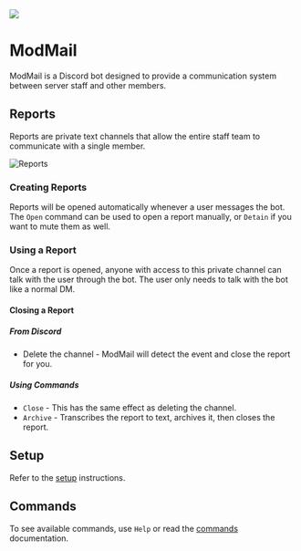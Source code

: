 <a href="https://discord.gg/REZVVjA">
  <img src="https://discordapp.com/api/guilds/453208597082406912/widget.png?style=banner2"/>
</a>

# ModMail
ModMail is a Discord bot designed to provide a communication system between server staff and other members.

## Reports
Reports are private text channels that allow the entire staff team to communicate with a single member.

![Reports](https://i.imgur.com/7vgwc9E.png)

### Creating Reports
Reports will be opened automatically whenever a user messages the bot.
The `Open` command can be used to open a report manually, or `Detain` if you want to mute them as well.

### Using a Report
Once a report is opened, anyone with access to this private channel can talk with the user through the bot.
The user only needs to talk with the bot like a normal DM.

#### Closing a Report
##### From Discord
 * Delete the channel - ModMail will detect the event and close the report for you.

##### Using Commands
 * `Close` - This has the same effect as deleting the channel.
 * `Archive` - Transcribes the report to text, archives it, then closes the report.

## Setup
Refer to the [setup](setup.md) instructions.

## Commands
To see available commands, use `Help` or read the [commands](commands.md) documentation.